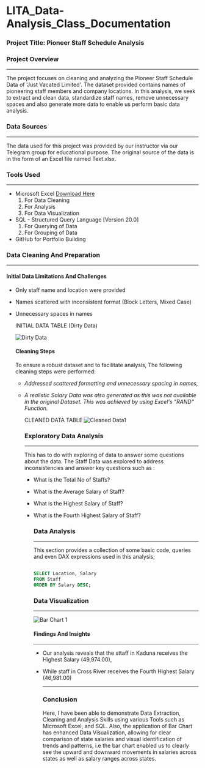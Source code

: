 # LITA_Data-Analysis_Class_Documentation

### Project Title: Pioneer Staff Schedule Analysis

### Project Overview
---
The project focuses on cleaning and analyzing the Pioneer Staff Schedule Data of 'Just Vacated Limited'. The dataset provided contains names of pioneering staff members and company locations. In this analysis, we seek to extract and clean data, standardize staff names, remove unnecessary spaces and also generate more data to enable us perform basic data analysis.

### Data Sources
---
The data used for this project was provided by our instructor via our Telegram group for educational purpose. The original source of the data is in the form of an Excel file named Text.xlsx.

### Tools Used
---
- Microsoft Excel [Download Here](https://www.microsoft.com)
    1. For Data Cleaning
    2. For Analysis
    3. For Data Visualization
- SQL - Structured Query Language [Version 20.0]
    1. For Querying of Data
    2. For Grouping of Data
- GitHub for Portfolio Building

### Data Cleaning And Preparation
---
#### Initial Data Limitations And Challenges
  - Only staff name and location were provided
  - Names scattered with inconsistent format (Block Letters, Mixed Case)
  - Unnecessary spaces in names
    
    INITIAL DATA TABLE (Dirty Data)

      ![Dirty Data](https://github.com/user-attachments/assets/9863972a-afeb-4f74-9b96-9e8c3f7d0160)

    #### Cleaning Steps
    To ensure a robust dataset and to facilitate analysis, The following cleaning steps were performed:
      - *Addressed scattered formatting and unnecessary spacing in names,*
      - *A realistic Salary Data was also generated as this was not available in the original Dataset. This was achieved by using Excel's "RAND" Function.*

        CLEANED DATA TABLE
        ![Cleaned Data1](https://github.com/user-attachments/assets/1a691bb1-b786-4444-99a0-a93a17bfb7d5)

        ### Exploratory Data Analysis
        ---
        This has to do with exploring of data to answer some questions about the data. The Staff Data was explored to address inconsistencies and answer key questions such as :
        - What is the Total No of Staffs?
        - What is the Average Salary of Staff?
        - What is the Highest Salary of Staff?
        - What is the Fourth Highest Salary of Staff?

          ### Data Analysis
          ---
          This section provides a collection of some basic code, queries and even DAX expressions used in this analysis;

          ```SQL Structured Query Language)
           
          SELECT Location, Salary
          FROM Staff
          ORDER BY Salary DESC;
          ```
           
          ### Data Visualization
          ---
          ![Bar Chart 1](https://github.com/user-attachments/assets/e4cc6029-83df-4032-8d53-143b492e3529)

          #### Findings And Insights
          ---
            - Our analysis reveals that the sttaff in Kaduna receives the Highest Salary (49,974.00),
            - While staff in Cross River receives the Fourth Highest Salary (46,981.00)

              ---
              ### Conclusion
              Here, I have been able to demonstrate Data Extraction, Cleaning and Analysis Skills using various Tools such as Microsoft Excel, and SQL. Also, the application of Bar Chart has enhanced Data Visualization, allowing for clear comparison of state salaries and visual identification of trends and patterns, i.e the bar chart enabled us to clearly see the upward and downward movements in salaries across states as well as salary ranges across states.
       
          
          

        
        

    
        
    
    

    


